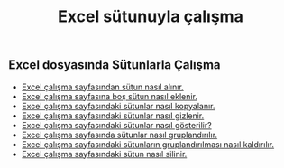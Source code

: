 ﻿---
title: Excel sütunuyla çalışma
second_title: Aspose.Cells Cloud Documen
linktitle: Kolon
type: docs
url: /tr/columns/
aliases: [/working-with-columns/]
keywords: REST API, columns, spreadsheets, exce
description: "Cells. Excel için API Bulutu: Excel Çalışma Sayfasındaki sütunları gösterme"
weight: 100
kwords: Excel, Office Bulut, REST API, Elektronik Tablo, PDF, CSV, Json, Markdown, Sütunlar
---
## Excel dosyasında Sütunlarla Çalışma

- [Excel çalışma sayfasından sütun nasıl alınır.](/cells/tr/columns/get/)
- [Excel çalışma sayfasına boş sütun nasıl eklenir.](/cells/tr/columns/add/)
- [Excel çalışma sayfasındaki sütunlar nasıl kopyalanır.](/cells/tr/columns/copy/)
- [Excel çalışma sayfasındaki sütunlar nasıl gizlenir.](/cells/tr/columns/hide/)
- [Excel çalışma sayfasındaki sütunlar nasıl gösterilir?](/cells/tr/columns/unhide/)
- [Excel çalışma sayfasında sütunlar nasıl gruplandırılır.](/cells/tr/columns/group/)
- [Excel çalışma sayfasındaki sütunların gruplandırılması nasıl kaldırılır.](/cells/tr/columns/ungroup/)
- [Excel çalışma sayfasındaki sütun nasıl silinir.](/cells/tr/columns/delete/)
